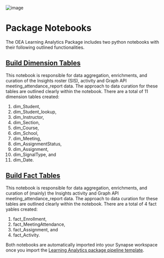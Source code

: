 ![image](https://user-images.githubusercontent.com/63133369/210151230-65dcf64e-927d-4aed-a95a-491fc9880c53.png)

# Package Notebooks

The OEA Learning Analytics Package includes two python notebooks with their following outlined functionalities.

## [Build Dimension Tables](https://github.com/microsoft/OpenEduAnalytics/blob/main/packages/package_catalog/Learning_Analytics/notebooks/LA_build_dimension_tables.ipynb)
This notebook is responsible for data aggregation, enrichments, and curation of the Insights roster (SIS), activity and Graph API meeting_attendance_report data. The approach to data curation for these tables are outlined clearly within the notebook. There are a total of 11 dimension tables created: 
1. dim_Student,
2. dim_Student_lookup, 
3. dim_Instructor, 
4. dim_Section, 
5. dim_Course, 
6. dim_School, 
7. dim_Meeting,
8. dim_AssignmentStatus, 
9. dim_Assignment, 
10. dim_SignalType, and
11. dim_Date.

## [Build Fact Tables](https://github.com/microsoft/OpenEduAnalytics/blob/main/packages/package_catalog/Learning_Analytics/notebooks/LA_build_fact_tables.ipynb)
This notebook is responsible for data aggregation, enrichments, and curation of (mainly) the Insights activity and Graph API meeting_attendance_report data. The approach to data curation for these tables are outlined clearly within the notebook. There are a total of 4 fact yables created: 
1. fact_Enrollment,
2. fact_MeetingAttendance, 
3. fact_Assignment, and
3. fact_Activity.

Both notebooks are automatically imported into your Synapse workspace once you import the [Learning Analytics package pipeline template](https://github.com/microsoft/OpenEduAnalytics/tree/main/packages/package_catalog/Learning_Analytics/pipeline).
